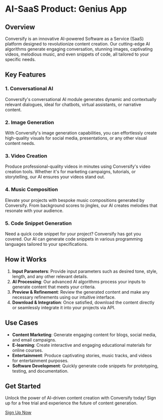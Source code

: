 # AI-SaaS Product: Genius App

## Overview
Conversify is an innovative AI-powered Software as a Service (SaaS) platform designed to revolutionize content creation. Our cutting-edge AI algorithms generate engaging conversation, stunning images, captivating videos, melodious music, and even snippets of code, all tailored to your specific needs.

## Key Features

### 1. Conversational AI
Conversify's conversational AI module generates dynamic and contextually relevant dialogues, ideal for chatbots, virtual assistants, or narrative content.

### 2. Image Generation
With Conversify's image generation capabilities, you can effortlessly create high-quality visuals for social media, presentations, or any other visual content needs.

### 3. Video Creation
Produce professional-quality videos in minutes using Conversify's video creation tools. Whether it's for marketing campaigns, tutorials, or storytelling, our AI ensures your videos stand out.

### 4. Music Composition
Elevate your projects with bespoke music compositions generated by Conversify. From background scores to jingles, our AI creates melodies that resonate with your audience.

### 5. Code Snippet Generation
Need a quick code snippet for your project? Conversify has got you covered. Our AI can generate code snippets in various programming languages tailored to your specifications.

## How it Works
1. **Input Parameters**: Provide input parameters such as desired tone, style, length, and any other relevant details.
2. **AI Processing**: Our advanced AI algorithms process your inputs to generate content that meets your criteria.
3. **Preview & Refinement**: Review the generated content and make any necessary refinements using our intuitive interface.
4. **Download & Integration**: Once satisfied, download the content directly or seamlessly integrate it into your projects via API.

## Use Cases
- **Content Marketing**: Generate engaging content for blogs, social media, and email campaigns.
- **E-learning**: Create interactive and engaging educational materials for online courses.
- **Entertainment**: Produce captivating stories, music tracks, and videos for entertainment purposes.
- **Software Development**: Quickly generate code snippets for prototyping, testing, and documentation.

## Get Started
Unlock the power of AI-driven content creation with Conversify today! Sign up for a free trial and experience the future of content generation.

[Sign Up Now](#)
